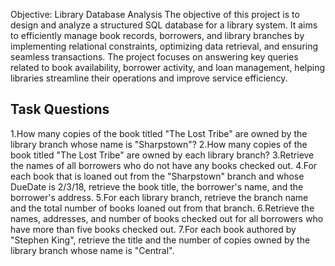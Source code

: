 Objective: Library Database Analysis
The objective of this project is to design and analyze a structured SQL database for a library system. It aims to efficiently manage book records, borrowers, and library branches by implementing relational 
constraints, optimizing data retrieval, and ensuring seamless transactions. The project focuses on answering key queries related to book availability, borrower activity, and loan management, helping libraries streamline their operations and improve service efficiency.

## Task Questions

1.How many copies of the book titled "The Lost Tribe" are owned by the library branch whose name is "Sharpstown"?
2.How many copies of the book titled "The Lost Tribe" are owned by each library branch?
3.Retrieve the names of all borrowers who do not have any books checked out.
4.For each book that is loaned out from the "Sharpstown" branch and whose DueDate is 2/3/18, retrieve the book title, the borrower's name, and the borrower's address. 
5.For each library branch, retrieve the branch name and the total number of books loaned out from that branch.
6.Retrieve the names, addresses, and number of books checked out for all borrowers who have more than five books checked out.
7.For each book authored by "Stephen King", retrieve the title and the number of copies owned by the library branch whose name is "Central".







